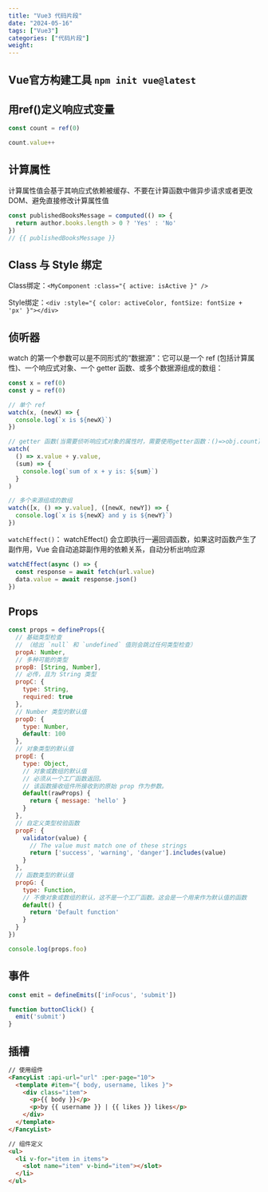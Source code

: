 ```yaml
---
title: "Vue3 代码片段"
date: "2024-05-16"
tags: ["Vue3"]
categories: ["代码片段"]
weight:
---
```


## Vue官方构建工具 `npm init vue@latest`

## 用ref()定义响应式变量

```javascript
const count = ref(0)

count.value++
```

## 计算属性

计算属性值会基于其响应式依赖被缓存、不要在计算函数中做异步请求或者更改 DOM、避免直接修改计算属性值

```javascript
const publishedBooksMessage = computed(() => {
  return author.books.length > 0 ? 'Yes' : 'No'
})
// {{ publishedBooksMessage }}
```

## Class 与 Style 绑定

Class绑定：`<MyComponent :class="{ active: isActive }" />`

Style绑定：`<div :style="{ color: activeColor, fontSize: fontSize + 'px' }"></div>`

## 侦听器

watch 的第一个参数可以是不同形式的“数据源”：它可以是一个 ref (包括计算属性)、一个响应式对象、一个 getter 函数、或多个数据源组成的数组：

```javascript
const x = ref(0)
const y = ref(0)

// 单个 ref
watch(x, (newX) => {
  console.log(`x is ${newX}`)
})

// getter 函数(当需要侦听响应式对象的属性时，需要使用getter函数：()=>obj.count)
watch(
  () => x.value + y.value,
  (sum) => {
    console.log(`sum of x + y is: ${sum}`)
  }
)

// 多个来源组成的数组
watch([x, () => y.value], ([newX, newY]) => {
  console.log(`x is ${newX} and y is ${newY}`)
})
```
`watchEffect()`：
watchEffect() 会立即执行一遍回调函数，如果这时函数产生了副作用，Vue 会自动追踪副作用的依赖关系，自动分析出响应源
```javascript
watchEffect(async () => {
  const response = await fetch(url.value)
  data.value = await response.json()
})
```

## Props

```javascript
const props = defineProps({
  // 基础类型检查
  // （给出 `null` 和 `undefined` 值则会跳过任何类型检查）
  propA: Number,
  // 多种可能的类型
  propB: [String, Number],
  // 必传，且为 String 类型
  propC: {
    type: String,
    required: true
  },
  // Number 类型的默认值
  propD: {
    type: Number,
    default: 100
  },
  // 对象类型的默认值
  propE: {
    type: Object,
    // 对象或数组的默认值
    // 必须从一个工厂函数返回。
    // 该函数接收组件所接收到的原始 prop 作为参数。
    default(rawProps) {
      return { message: 'hello' }
    }
  },
  // 自定义类型校验函数
  propF: {
    validator(value) {
      // The value must match one of these strings
      return ['success', 'warning', 'danger'].includes(value)
    }
  },
  // 函数类型的默认值
  propG: {
    type: Function,
    // 不像对象或数组的默认，这不是一个工厂函数。这会是一个用来作为默认值的函数
    default() {
      return 'Default function'
    }
  }
})

console.log(props.foo)
```

## 事件

```javascript
const emit = defineEmits(['inFocus', 'submit'])

function buttonClick() {
  emit('submit')
}
```

## 插槽

```html
// 使用组件
<FancyList :api-url="url" :per-page="10">
  <template #item="{ body, username, likes }">
    <div class="item">
      <p>{{ body }}</p>
      <p>by {{ username }} | {{ likes }} likes</p>
    </div>
  </template>
</FancyList>

// 组件定义
<ul>
  <li v-for="item in items">
    <slot name="item" v-bind="item"></slot>
  </li>
</ul>
```
